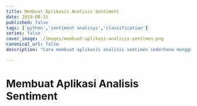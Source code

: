 ```yaml
---
title: Membuat Aplikasis Analisis Sentiment
date: 2019-08-15
published: false
tags: ['python','sentiment analisys','classification']
series: false
cover_image: ./images/membuat-aplikasi-analisis-sentimen.png
canonical_url: false
description: "Cara membuat aplikasis analisis sentimen sederhana menggunakan bahasa pemrograman Python"

---
```


# Membuat Aplikasi Analisis Sentiment



## 